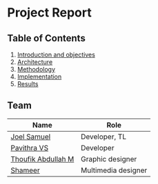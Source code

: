 <!-- <img src="./assets/images/cover.png" /> -->

# Project Report

## Table of Contents
1. [Introduction and objectives](./intro.md)
2. [Architecture](./architecture.md)
3. [Methodology](./methodology/README.md)
4. [Implementation](./implementation.md)
5. [Results](./results.md)

## Team
| Name                                                           | Role                |
| -------------------------------------------------------------- | ------------------- |
| [Joel Samuel](https://joelsamuel.me)                           | Developer, TL       |
| [Pavithra VS](https://pavithra.tech)                           | Developer           |
| [Thoufik Abdullah M](https://www.behance.net/thoufik_abdullah) | Graphic designer    |
| [Shameer](https://www.linkedin.com/in/shameer-k-90457b186/)    | Multimedia designer |